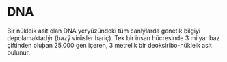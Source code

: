 # DNA

Bir nükleik asit olan DNA yeryüzündeki tüm canlýlarda genetik bilgiyi
depolamaktadýr (bazý virüsler hariç). Tek bir insan hücresinde 3 milyar baz
çiftinden oluþan 25,000 gen içeren, 3 metrelik bir deoksiribo-nükleik asit
bulunur.
